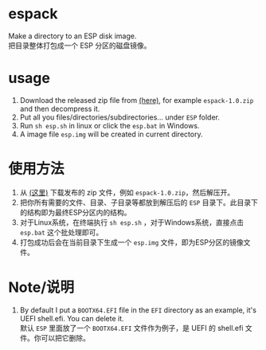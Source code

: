 # espack
Make a directory to an ESP disk image.  
把目录整体打包成一个 ESP 分区的磁盘镜像。

# usage
1. Download the released zip file from [(here)](https://github.com/ventoy/espack/releases), for example `espack-1.0.zip` and then decompress it.
2. Put all you files/directories/subdirectories... under `ESP` folder.
3. Run `sh esp.sh` in linux or click the `esp.bat` in Windows.
4. A image file `esp.img` will be created in current directory.

# 使用方法
1. 从 [(这里)](https://github.com/ventoy/espack/releases) 下载发布的 zip 文件，例如 `espack-1.0.zip`，然后解压开。
2. 把你所有需要的文件、目录、子目录等都放到解压后的 `ESP` 目录下。此目录下的结构即为最终ESP分区内的结构。
3. 对于Linux系统，在终端执行 `sh esp.sh` ，对于Windows系统，直接点击 `esp.bat` 这个批处理即可。
4. 打包成功后会在当前目录下生成一个 `esp.img` 文件，即为ESP分区的镜像文件。

# Note/说明
1. By default I put a `BOOTX64.EFI` file in the `EFI` directory as an example, it's UEFI shell.efi. You can delete it.  
   默认 `ESP` 里面放了一个 `BOOTX64.EFI` 文件作为例子，是 UEFI 的 shell.efi 文件。你可以把它删除。


